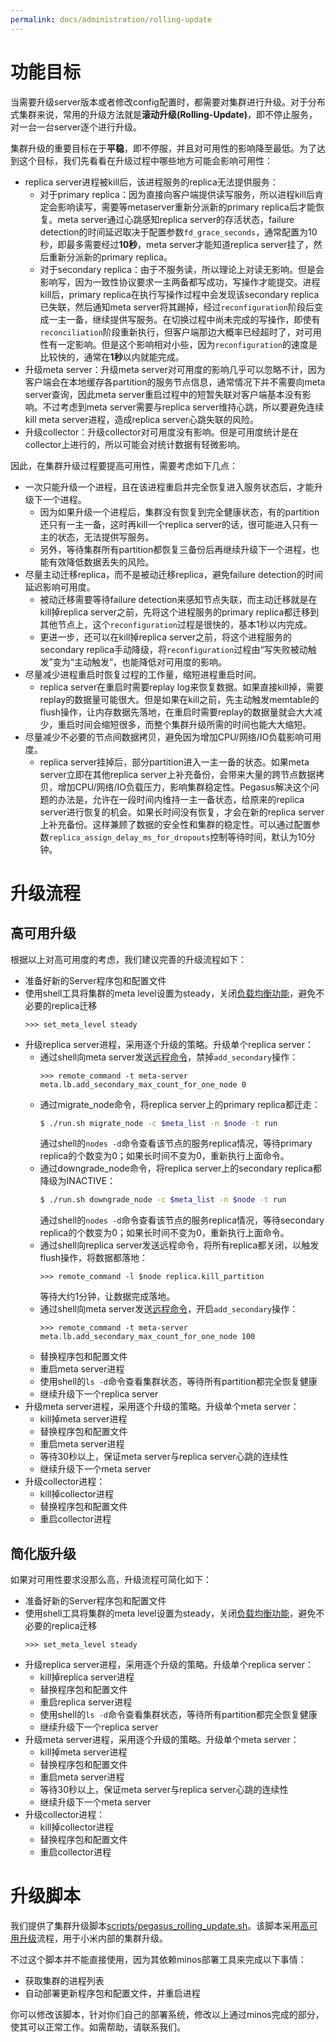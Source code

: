 ```yaml
---
permalink: docs/administration/rolling-update
---
```


# 功能目标

当需要升级server版本或者修改config配置时，都需要对集群进行升级。对于分布式集群来说，常用的升级方法就是**滚动升级(Rolling-Update)**，即不停止服务，对一台一台server逐个进行升级。

集群升级的重要目标在于**平稳**，即不停服，并且对可用性的影响降至最低。为了达到这个目标，我们先看看在升级过程中哪些地方可能会影响可用性：
* replica server进程被kill后，该进程服务的replica无法提供服务：
  * 对于primary replica：因为直接向客户端提供读写服务，所以进程kill后肯定会影响读写，需要等metaserver重新分派新的primary replica后才能恢复。meta server通过心跳感知replica server的存活状态，failure detection的时间延迟取决于配置参数`fd_grace_seconds`，通常配置为10秒，即最多需要经过**10秒**，meta server才能知道replica server挂了，然后重新分派新的primary replica。
  * 对于secondary replica：由于不服务读，所以理论上对读无影响。但是会影响写，因为一致性协议要求一主两备都写成功，写操作才能提交。进程kill后，primary replica在执行写操作过程中会发现该secondary replica已失联，然后通知meta server将其踢掉，经过`reconfiguration`阶段后变成一主一备，继续提供写服务。在切换过程中尚未完成的写操作，即使有`reconciliation`阶段重新执行，但客户端那边大概率已经超时了，对可用性有一定影响。但是这个影响相对小些，因为`reconfiguration`的速度是比较快的，通常在**1秒**以内就能完成。
* 升级meta server：升级meta server对可用度的影响几乎可以忽略不计，因为客户端会在本地缓存各partition的服务节点信息，通常情况下并不需要向meta server查询，因此meta server重启过程中的短暂失联对客户端基本没有影响。不过考虑到meta server需要与replica server维持心跳，所以要避免连续kill meta server进程，造成replica server心跳失联的风险。
* 升级collector：升级collector对可用度没有影响。但是可用度统计是在collector上进行的，所以可能会对统计数据有轻微影响。

因此，在集群升级过程要提高可用性，需要考虑如下几点：
* 一次只能升级一个进程，且在该进程重启并完全恢复进入服务状态后，才能升级下一个进程。
  * 因为如果升级一个进程后，集群没有恢复到完全健康状态，有的partition还只有一主一备，这时再kill一个replica server的话，很可能进入只有一主的状态，无法提供写服务。
  * 另外，等待集群所有partition都恢复三备份后再继续升级下一个进程，也能有效降低数据丢失的风险。
* 尽量主动迁移replica，而不是被动迁移replica，避免failure detection的时间延迟影响可用度。
  * 被动迁移需要等待failure detection来感知节点失联，而主动迁移就是在kill掉replica server之前，先将这个进程服务的primary replica都迁移到其他节点上，这个`reconfiguration`过程是很快的，基本1秒以内完成。
  * 更进一步，还可以在kill掉replica server之前，将这个进程服务的secondary replica手动降级，将`reconfiguration`过程由“写失败被动触发”变为“主动触发”，也能降低对可用度的影响。
* 尽量减少进程重启时恢复过程的工作量，缩短进程重启时间。
  * replica server在重启时需要replay log来恢复数据。如果直接kill掉，需要replay的数据量可能很大。但是如果在kill之前，先主动触发memtable的flush操作，让内存数据先落地，在重启时需要replay的数据量就会大大减少，重启时间会缩短很多，而整个集群升级所需的时间也能大大缩短。
* 尽量减少不必要的节点间数据拷贝，避免因为增加CPU/网络/IO负载影响可用度。
  * replica server挂掉后，部分partition进入一主一备的状态。如果meta server立即在其他replica server上补充备份，会带来大量的跨节点数据拷贝，增加CPU/网络/IO负载压力，影响集群稳定性。Pegasus解决这个问题的办法是，允许在一段时间内维持一主一备状态，给原来的replica server进行恢复的机会。如果长时间没有恢复，才会在新的replica server上补充备份。这样兼顾了数据的安全性和集群的稳定性。可以通过配置参数`replica_assign_delay_ms_for_dropouts`控制等待时间，默认为10分钟。

# 升级流程

## 高可用升级
根据以上对高可用度的考虑，我们建议完善的升级流程如下：
* 准备好新的Server程序包和配置文件
* 使用shell工具将集群的meta level设置为steady，关闭[负载均衡功能](rebalance)，避免不必要的replica迁移
  ```
  >>> set_meta_level steady
  ```
* 升级replica server进程，采用逐个升级的策略。升级单个replica server：
  * 通过shell向meta server发送[远程命令](remote-commands#meta-server)，禁掉`add_secondary`操作：
    ```
    >>> remote_command -t meta-server meta.lb.add_secondary_max_count_for_one_node 0
    ```
  * 通过migrate_node命令，将replica server上的primary replica都迁走：
    ```bash
    $ ./run.sh migrate_node -c $meta_list -n $node -t run
    ```
    通过shell的`nodes -d`命令查看该节点的服务replica情况，等待primary replica的个数变为0；如果长时间不变为0，重新执行上面命令。
  * 通过downgrade_node命令，将replica server上的secondary replica都降级为INACTIVE：
    ```bash
    $ ./run.sh downgrade_node -c $meta_list -n $node -t run
    ```
    通过shell的`nodes -d`命令查看该节点的服务replica情况，等待secondary replica的个数变为0；如果长时间不变为0，重新执行上面命令。
  * 通过shell向replica server发送远程命令，将所有replica都关闭，以触发flush操作，将数据都落地：
    ```
    >>> remote_command -l $node replica.kill_partition
    ```
    等待大约1分钟，让数据完成落地。
  * 通过shell向meta server发送[远程命令](remote-commands#meta-server)，开启`add_secondary`操作：
    ```
    >>> remote_command -t meta-server meta.lb.add_secondary_max_count_for_one_node 100
    ```
  * 替换程序包和配置文件
  * 重启meta server进程
  * 使用shell的`ls -d`命令查看集群状态，等待所有partition都完全恢复健康
  * 继续升级下一个replica server
* 升级meta server进程，采用逐个升级的策略。升级单个meta server：
  * kill掉meta server进程
  * 替换程序包和配置文件
  * 重启meta server进程
  * 等待30秒以上，保证meta server与replica server心跳的连续性
  * 继续升级下一个meta server
* 升级collector进程：
  * kill掉collector进程
  * 替换程序包和配置文件
  * 重启collector进程

## 简化版升级
如果对可用性要求没那么高，升级流程可简化如下：
* 准备好新的Server程序包和配置文件
* 使用shell工具将集群的meta level设置为steady，关闭[负载均衡功能](rebalance)，避免不必要的replica迁移
  ```
  >>> set_meta_level steady
  ```
* 升级replica server进程，采用逐个升级的策略。升级单个replica server：
  * kill掉replica server进程
  * 替换程序包和配置文件
  * 重启replica server进程
  * 使用shell的`ls -d`命令查看集群状态，等待所有partition都完全恢复健康
  * 继续升级下一个replica server
* 升级meta server进程，采用逐个升级的策略。升级单个meta server：
  * kill掉meta server进程
  * 替换程序包和配置文件
  * 重启meta server进程
  * 等待30秒以上，保证meta server与replica server心跳的连续性
  * 继续升级下一个meta server
* 升级collector进程：
  * kill掉collector进程
  * 替换程序包和配置文件
  * 重启collector进程

# 升级脚本

我们提供了集群升级脚本[scripts/pegasus_rolling_update.sh](https://github.com/XiaoMi/pegasus/blob/master/scripts/pegasus_rolling_update.sh)。该脚本采用[高可用升级](#高可用升级)流程，用于小米内部的集群升级。

不过这个脚本并不能直接使用，因为其依赖minos部署工具来完成以下事情：
* 获取集群的进程列表
* 自动部署更新程序包和配置文件，并重启进程

你可以修改该脚本，针对你们自己的部署系统，修改以上通过minos完成的部分，使其可以正常工作。如需帮助，请联系我们。
